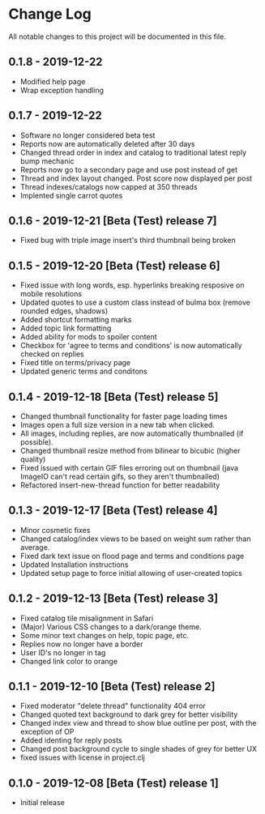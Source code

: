 # Change Log
All notable changes to this project will be documented in this file.

## 0.1.8 - 2019-12-22
- Modified help page
- Wrap exception handling

## 0.1.7 - 2019-12-22
- Software no longer considered beta test
- Reports now are automatically deleted after 30 days
- Changed thread order in index and catalog to traditional latest reply bump mechanic
- Reports now go to a secondary page and use post instead of get
- Thread and index layout changed. Post score now displayed per post
- Thread indexes/catalogs now capped at 350 threads
- Implented single carrot quotes

## 0.1.6 - 2019-12-21 [Beta (Test) release 7]
- Fixed bug with triple image insert's third thumbnail being broken

## 0.1.5 - 2019-12-20 [Beta (Test) release 6]
- Fixed issue with long words, esp. hyperlinks breaking resposive on mobile resolutions
- Updated quotes to use a custom class instead of bulma box (remove rounded edges, shadows)
- Added shortcut formatting marks
- Added topic link formatting
- Added ability for mods to spoiler content
- Checkbox for 'agree to terms and conditions' is now automatically checked on replies
- Fixed title on terms/privacy page
- Updated generic terms and conditons

## 0.1.4 - 2019-12-18 [Beta (Test) release 5]
- Changed thumbnail functionality for faster page loading times
- Images open a full size version in a new tab when clicked.
- All images, including replies, are now automatically thumbnailed (if possible).
- Changed thumbnail resize method from bilinear to bicubic (higher quality)
- Fixed issued with certain GIF files erroring out on thumbnail (java ImageIO can't read certain gifs, so they aren't thumbnailed)
- Refactored insert-new-thread function for better readability

## 0.1.3 - 2019-12-17 [Beta (Test) release 4]
- Minor cosmetic fixes
- Changed catalog/index views to be based on weight sum rather than average.
- Fixed dark text issue on flood page and terms and conditions page
- Updated Installation instructions
- Updated setup page to force initial allowing of user-created topics

## 0.1.2 - 2019-12-13 [Beta (Test) release 3]
- Fixed catalog tile misalignment in Safari
- (Major) Various CSS changes to a dark/orange theme.
- Some minor text changes on help, topic page, etc.
- Replies now no longer have a border
- User ID's no longer in tag
- Changed link color to orange

## 0.1.1 - 2019-12-10 [Beta (Test) release 2]
- Fixed moderator "delete thread" functionality 404 error
- Changed quoted text background to dark grey for better visibility
- Changed index view and thread to show blue outline per post, with the exception of OP
- Added identing for reply posts
- Changed post background cycle to single shades of grey for better UX
- fixed issues with license in project.clj

## 0.1.0 - 2019-12-08 [Beta (Test) release 1]
- Initial release
